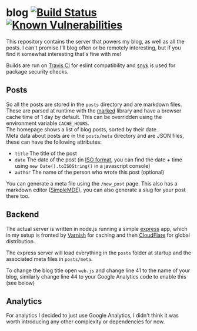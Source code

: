 # blog [![Build Status](https://travis-ci.org/njb-said/blog.svg?branch=master)](https://travis-ci.org/njb-said/blog) [![Known Vulnerabilities](https://snyk.io/test/github/njb-said/blog/badge.svg)](https://snyk.io/test/github/njb-said/blog)

This repository contains the server that powers my blog, as well as all the posts. I can't promise I'll blog often or be remotely interesting, but if you find it somewhat interesting that's fine with me!

Builds are run on [Travis CI](https://travis-ci.org/njb-said/blog) for eslint compatibility and [snyk](https://snyk.io) is used for package security checks.

## Posts

So all the posts are stored in the `posts` directory and are markdown files.  
These are parsed at runtime with the [marked](https://npm.im/marked) library and have a browser cache time of 1 day by default. This can be overridden using the environment variable `CACHE_HOURS`.  
The homepage shows a list of blog posts, sorted by their date.  
Meta data about posts are in the `posts/meta` directory and are JSON files, these can have the following attributes:

- `title` The title of the post
- `date` The date of the post (in [ISO format](https://en.wikipedia.org/wiki/ISO_8601), you can find the date + time using `new Date().toISOString()` in a javascript console)
- `author` The name of the person who wrote this post (optional)


You can generate a meta file using the `/new_post` page. This also has a markdown editor ([SimpleMDE](https://github.com/sparksuite/simplemde-markdown-editor)), you can also generate a slug for your post there too.


## Backend

The actual server is written in node.js running a simple [express](https://npm.im/express) app, which in my setup is fronted by [Varnish](http://varnish-cache.org) for caching and then [CloudFlare](https://cloudflare.com) for global distribution.

The express server will load everything in the `posts` folder at startup and the associated meta files in `posts/meta`.

To change the blog title open `web.js` and change line 41 to the name of your blog, similarly change line 44 to your Google Analytics code to enable this (see below)

## Analytics

For analytics I decided to just use Google Analytics, I didn't think it was worth introducing any other complexity or dependencies for now.
